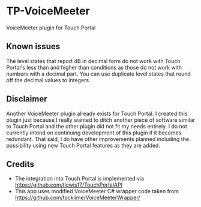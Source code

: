 # TP-VoiceMeeter
VoiceMeeter plugin for Touch Portal

## Known issues
The level states that report dB in decimal form do not work with Touch Portal's less than and higher than conditions as those do not work with numbers with a decimal part. You can use duplicate level states that round off the decimal values to integers.

## Disclaimer
Another VoiceMeeter plugin already exists for Touch Portal. I created this plugin just because I really wanted to ditch another piece of software similar to Touch Portal and the other plugin did not fit my needs entirely. I do not currently intend on continuing development of this plugin if it becomes redundant. That said, I do have other improvements planned including the possibility using new Touch Portal features as they are added.

## Credits
- The integration into Touch Portal is implemented via https://github.com/tlewis17/TouchPortalAPI
- This app uses modified VoiceMeeter C# wrapper code taken from https://github.com/tocklime/VoiceMeeterWrapper/
